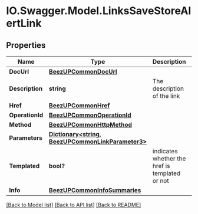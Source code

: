 # IO.Swagger.Model.LinksSaveStoreAlertLink
## Properties

Name | Type | Description | Notes
------------ | ------------- | ------------- | -------------
**DocUrl** | [**BeezUPCommonDocUrl**](BeezUPCommonDocUrl.md) |  | [optional] 
**Description** | **string** | The description of the link | [optional] 
**Href** | [**BeezUPCommonHref**](BeezUPCommonHref.md) |  | [optional] 
**OperationId** | [**BeezUPCommonOperationId**](BeezUPCommonOperationId.md) |  | [optional] 
**Method** | [**BeezUPCommonHttpMethod**](BeezUPCommonHttpMethod.md) |  | [optional] 
**Parameters** | [**Dictionary&lt;string, BeezUPCommonLinkParameter3&gt;**](BeezUPCommonLinkParameter3.md) |  | [optional] 
**Templated** | **bool?** | indicates whether the href is templated or not | [optional] 
**Info** | [**BeezUPCommonInfoSummaries**](BeezUPCommonInfoSummaries.md) |  | [optional] 

[[Back to Model list]](../README.md#documentation-for-models) [[Back to API list]](../README.md#documentation-for-api-endpoints) [[Back to README]](../README.md)

